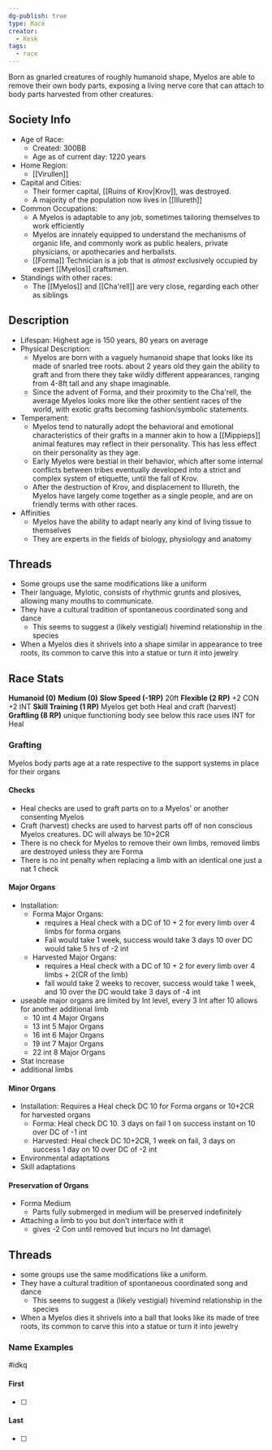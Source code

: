 ```yaml
---
dg-publish: true
type: Race
creator:
  - Kesk
tags:
  - race
---
```

Born as gnarled creatures of roughly humanoid shape, Myelos are able to remove their own body parts, exposing a living nerve core that can attach to body parts harvested from other creatures.
## Society Info
- Age of Race:
	- Created: 300BB
	- Age as of current day: 1220 years
- Home Region:
	- [[Virullen]]
- Capital and Cities:
	- Their former capital, [[Ruins of Krov|Krov]], was destroyed. 
	- A majority of the population now lives in [[Illureth]]
- Common Occupations:
	- A Myelos is adaptable to any job, sometimes tailoring themselves to work efficiently
	- Myelos are innately equipped to understand the mechanisms of organic life, and commonly work as public healers, private physicians, or apothecaries and herbalists. 
	- [[Forma]] Technician is a job that is *almost* exclusively occupied by expert [[Myelos]] craftsmen. 
- Standings with other races:
	- The [[Myelos]] and [[Cha'rell]] are very close, regarding each other as siblings
## Description
- Lifespan: Highest age is 150 years, 80 years on average
- Physical Description:
	- Myelos are born with a vaguely humanoid shape that looks like its made of snarled tree roots. about 2 years old they gain the ability to graft and from there they take wildly different appearances, ranging from 4-8ft tall and any shape imaginable.
	- Since the advent of Forma, and their proximity to the Cha'rell, the average Myelos looks more like the other sentient races of the world, with exotic grafts becoming fashion/symbolic statements.
- Temperament:
	- Myelos tend to naturally adopt the behavioral and emotional characteristics of their grafts in a manner akin to how a [[Mippieps]] animal features may reflect in their personality. This has less effect on their personality as they age. 
	- Early Myelos were bestial in their behavior, which after some internal conflicts between  tribes eventually developed into a strict and complex system of etiquette, until the fall of Krov. 
	- After the destruction of Krov, and displacement to Illureth, the Myelos have largely come together as a single people, and are on friendly terms with other races. 
- Affinities
	- Myelos have the ability to adapt nearly any kind of living tissue to themselves
	- They are experts in the fields of biology, physiology and anatomy

## Threads
- Some groups use the same modifications like a uniform 
- Their language, Mylotic, consists of rhythmic grunts and plosives, allowing many mouths to communicate. 
- They have a cultural tradition of spontaneous coordinated song and dance
	- This seems to suggest a (likely vestigial) hivemind relationship in the species
- When a Myelos dies it shrivels into a shape similar in appearance to tree roots, its common to carve this into a statue or turn it into jewelry
## Race Stats
**Humanoid (0)**
**Medium (0)**
**Slow Speed (-1RP)**
20ft
**Flexible (2 RP)**
+2 CON +2 INT 
**Skill Training (1 RP)**
Myelos get both Heal and craft (harvest) 
**Graftling (8 RP)**
unique functioning body see below
this race uses INT for Heal
### Grafting
Myelos body parts age at a rate respective to the support systems in place for their organs
#### Checks
- Heal checks are used to graft parts on to a Myelos' or another consenting Myelos
- Craft (harvest) checks are used to harvest parts off of non conscious Myelos creatures. DC will always be 10+2CR
- There is no check for Myelos to remove their own limbs, removed limbs are destroyed unless they are Forma
- There is no int penalty when replacing a limb with an identical one just a nat 1 check
#### Major Organs
- Installation:
	- Forma Major Organs:
		- requires a Heal check with a DC of 10 + 2 for every limb over 4 limbs for forma organs 
		- Fail would take 1 week, success would take 3 days 10 over DC would take 5 hrs of -2 int
	- Harvested Major Organs: 
		- requires a Heal check with a DC of 10 + 2 for every limb over 4 limbs + 2(CR of the limb)
		-  fail would take 2 weeks to recover, success would take 1 week, and  10 over the DC would take 3 days of -4 int
- useable major organs are limited by Int level, every 3 Int after 10 allows for another additional limb
	- 10 int 4 Major Organs
	- 13 int 5 Major Organs
	- 16 int 6 Major Organs
	- 19 int 7 Major Organs
	- 22 int 8 Major Organs
- Stat increase
- additional limbs
#### Minor Organs 
- Installation: Requires a Heal check DC 10 for Forma organs or 10+2CR for harvested organs
	- Forma: Heal check DC 10. 3 days on fail 1 on success instant on 10 over DC of -1 int
	- Harvested: Heal check DC 10+2CR, 1 week on fail, 3 days on success 1 day on 10 over DC of -2 int
- Environmental adaptations
- Skill adaptations
#### Preservation of Organs 
- Forma Medium
	- Parts fully submerged in medium will be preserved indefinitely 
- Attaching a limb to you but don't interface with it 
	- gives -2 Con until removed but incurs no Int damage\
## Threads
- some groups use the same modifications like a uniform.
- They have a cultural tradition of spontaneous coordinated song and dance
	- This seems to suggest a (likely vestigial) hivemind relationship in the species
- When a Myelos dies it shrivels into a ball that looks like its made of tree roots, its common to carve this into a statue or turn it into jewelry
### Name Examples
#idkq
#### First
- [ ] 
#### Last
- [ ] 

